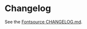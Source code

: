 # Changelog
See the [Fontsource CHANGELOG.md](https://github.com/fontsource/fontsource/blob/main/CHANGELOG.md).